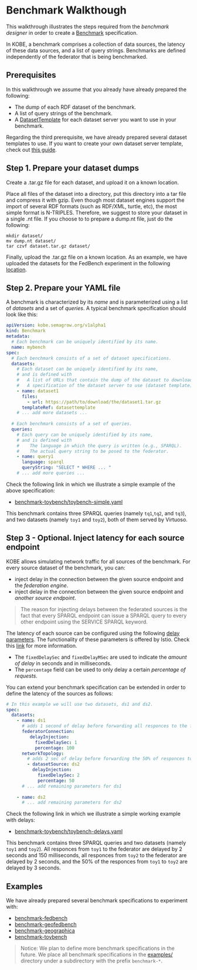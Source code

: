 # Benchmark Walkthough

This walkthrough illustrates the steps required from the *benchmark designer* in
order to create a [Benchmark](../operator/docs/api.md#benchmark) specification.

In KOBE, a benchmark comprises a collection of data sources, the latency of
these data sources, and a list of query strings. Benchmarks are defined
independently of the federator that is being benchmarked.

## Prerequisites

In this walkthrough we assume that you already have already prepared the
following:

* The dump of each RDF dataset of the benchmark.
* A list of query strings of the benchmark.
* A [DatasetTemplate](../operator/docs/api.md#datasettemplate) for each dataset
  server you want to use in your benchmark.

Regarding the third prerequisite, we have already prepared several dataset
templates to use. If you want to create your own dataset server template, check
out [this guide](DatasetTemplateWalkthough.md).

## Step 1. Prepare your dataset dumps

Create a .tar.gz file for each dataset, and upload it on a known location.

Place all files of the dataset into a directory, put this directory into a tar
file and compress it with gzip. Even though most dataset engines support the
import of several RDF formats (such as RDF/XML, turtle, etc), the most simple
format is N-TRIPLES. Therefore, we suggest to store your dataset in a single .nt
file. If you choose to to prepare a dump.nt file, just do the following:

```
mkdir dataset/
mv dump.nt dataset/
tar czvf dataset.tar.gz dataset/
```

Finally, upload the .tar.gz file on a known location. As an example, we have
uploaded the datasets for the FedBench experiment in the following
[location](https://users.iit.demokritos.gr/~gmouchakis/dumps/).

## Step 2. Prepare your YAML file

A benchmark is characterized by its *name* and is parameterized using a list of
*datasets* and a set of *queries*. A typical benchmark specification should look
like this:

```yaml
apiVersion: kobe.semagrow.org/v1alpha1
kind: Benchmark
metadata:
  # Each benchmark can be uniquely identified by its name.
  name: mybench
spec:
  # Each benchmark consists of a set of dataset specifications.
  datasets:
    # Each dataset can be uniquely identified by its name,
    # and is defined with
    #   A list of URLs that contain the dump of the dataset to download.
    #   A specification of the dataset server to use (dataset template).
    - name: dataset1
      files:
        - url: https://path/to/download/the/dataset1.tar.gz
      templateRef: datasettemplate
    # ... add more datasets ...
  
  # Each benchmark consists of a set of queries.
  queries:
    # Each query can be uniquely identified by its name,
    # and is defined with
    #    The language in which the query is written (e.g., SPARQL).
    #    The actual query string to be posed to the federator.
    - name: query1
      language: sparql
      queryString: "SELECT * WHERE ... "
    # ... add more queries ...
```

Check the following link in which we illustrate a simple example of the above
specification:

* [benchmark-toybench/toybench-simple.yaml](../examples/benchmark-toybench/toybench-simple.yaml)

This benchmark contains three SPARQL queries (namely `tq1`,`tq2`, and `tq3`),
and two datasets (namely `toy1` and `toy2`), both of them served by Virtuoso.

## Step 3 - Optional. Inject latency for each source endpoint

KOBE allows simulating network traffic for all sources of the benchmark. For
every source dataset of the benchmark, you can:

* inject delay in the connection between the given source endpoint and the
  *federation engine*.
* inject delay in the connection between the given source endpoint and *another
  source endpoint*.

> The reason for injecting delays between the federated sources is the fact that
> every SPARQL endpoint can issue a SPARQL query to every other endpoint using
> the SERVICE SPARQL keyword.

The latency of each source can be configured using the following [delay
parameters](../operator/docs/api.md#delay). The functionality of these
parameters is offered by Istio. Check this
[link](https://istio.io/latest/docs/reference/config/networking/virtual-service/#HTTPFaultInjection-Delay)
for more information.

* The `fixedDelaySec` and `fixedDelayMSec` are used to indicate the *amount of
  delay* in seconds and in milliseconds.
* The `percentage` field can be used to only delay a certain *percentage of
  requests*.

You can extend your benchmark specification can be extended in order to define
the latency of the sources as follows:

```yaml
# In this example we will use two datasets, ds1 and ds2.
spec:
  datasets:
    - name: ds1
      # adds 1 second of delay before forwarding all responces to the federator
      federatorConnection:
         delayInjection:
           fixedDelaySec: 1
           percentage: 100
      networkTopology:
        # adds 2 sec of delay before forwarding the 50% of responces to the source ds1
        - datasetSource: ds2
          delayInjection:
            fixedDelaySec: 2
            percentage: 50
      # ... add remaining parameters for ds1
      
    - name: ds2
      # ... add remaining parameters for ds2
```

Check the following link in which we illustrate a simple working example with
delays:

* [benchmark-toybench/toybench-delays.yaml](../examples/benchmark-toybench/toybench-delays.yaml)

This benchmark contains three SPARQL queries and two datasets (namely `toy1` and
`toy2`). All responces from `toy1` to the federator are delayed by 2 seconds and
150 milliseconds, all responces from `toy2` to the federator are delayed by 2
seconds, and the 50% of the responces from `toy1` to `toy2` are delayed by 3
seconds.

## Examples

We have already prepared several benchmark specifications to experiment with:

* [benchmark-fedbench](../examples/benchmark-fedbench)
* [benchmark-geofedbench](../examples/benchmark-geofedbench)
* [benchmark-geographica](../examples/benchmark-geographica)
* [benchmark-toybench](../examples/benchmark-toybench)

> Notice: We plan to define more benchmark specifications in the future. We
> place all benchmark specifications in the [examples/](../examples/) directory
> under a subdirectory with the prefix `benchmark-*`. 
